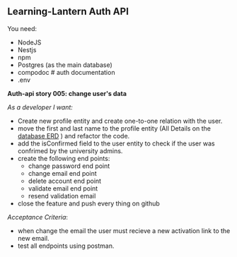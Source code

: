 ## Learning-Lantern Auth API

You need:

- NodeJS
- Nestjs
- npm
- Postgres (as the main database)
- compodoc # auth documentation
- .env

**Auth-api story 005: change user's data**

_As a developer I want:_

- Create new profile entity and create one-to-one relation with the user.
- move the first and last name to the profile entity (All Details on the [database ERD](https://github.com/IbrahimElmourchidi/Learning-lantern#database) ) and refactor the code.
- add the isConfirmed field to the user entity to check if the user was confrimed by the university admins.
- create the following end points:
  - change password end point
  - change email end point
  - delete account end point
  - validate email end point
  - resend validation email
- close the feature and push every thing on github

_Acceptance Criteria_:

- when change the email the user must recieve a new activation link to the new email.
- test all endpoints using postman.
